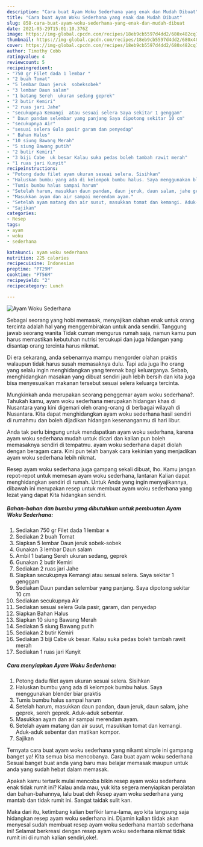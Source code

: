 ```yaml
---
description: "Cara buat Ayam Woku Sederhana yang enak dan Mudah Dibuat"
title: "Cara buat Ayam Woku Sederhana yang enak dan Mudah Dibuat"
slug: 858-cara-buat-ayam-woku-sederhana-yang-enak-dan-mudah-dibuat
date: 2021-05-29T15:01:10.376Z
image: https://img-global.cpcdn.com/recipes/18eb9cb5597d4dd2/680x482cq70/ayam-woku-sederhana-foto-resep-utama.jpg
thumbnail: https://img-global.cpcdn.com/recipes/18eb9cb5597d4dd2/680x482cq70/ayam-woku-sederhana-foto-resep-utama.jpg
cover: https://img-global.cpcdn.com/recipes/18eb9cb5597d4dd2/680x482cq70/ayam-woku-sederhana-foto-resep-utama.jpg
author: Timothy Cobb
ratingvalue: 4
reviewcount: 5
recipeingredient:
- "750 gr Filet dada 1 lembar "
- "2 buah Tomat"
- "5 lembar Daun jeruk  sobeksobek"
- "3 lembar Daun salam"
- "1 batang Sereh  ukuran sedang geprek"
- "2 butir Kemiri"
- "2 ruas jari Jahe"
- "secukupnya Kemangi  atau sesuai selera Saya sekitar 1 genggam"
- " Daun pandan selembar yang panjang Saya dipotong sekitar 10 cm"
- "secukupnya Air"
- "sesuai selera Gula pasir garam dan penyedap"
- " Bahan Halus"
- "10 siung Bawang Merah"
- "5 siung Bawang putih"
- "2 butir Kemiri"
- "3 biji Cabe  uk besar Kalau suka pedas boleh tambah rawit merah"
- "1 ruas jari Kunyit"
recipeinstructions:
- "Potong dadu filet ayam ukuran sesuai selera. Sisihkan"
- "Haluskan bumbu yang ada di kelompok bumbu halus. Saya menggunakan blender biar praktis"
- "Tumis bumbu halus sampai harum"
- "Setelah harum, masukkan daun pandan, daun jeruk, daun salam, jahe geprek, sereh geprek. Aduk-aduk sebentar."
- "Masukkan ayam dan air sampai merendam ayam."
- "Setelah ayam matang dan air susut, masukkan tomat dan kemangi. Aduk-aduk sebentar dan matikan kompor."
- "Sajikan"
categories:
- Resep
tags:
- ayam
- woku
- sederhana

katakunci: ayam woku sederhana 
nutrition: 225 calories
recipecuisine: Indonesian
preptime: "PT29M"
cooktime: "PT56M"
recipeyield: "2"
recipecategory: Lunch

---
```



![Ayam Woku Sederhana](https://img-global.cpcdn.com/recipes/18eb9cb5597d4dd2/680x482cq70/ayam-woku-sederhana-foto-resep-utama.jpg)

Sebagai seorang yang hobi memasak, menyajikan olahan enak untuk orang tercinta adalah hal yang menggembirakan untuk anda sendiri. Tanggung jawab seorang  wanita Tidak cuman mengurus rumah saja, namun kamu pun harus memastikan kebutuhan nutrisi tercukupi dan juga hidangan yang disantap orang tercinta harus nikmat.

Di era  sekarang, anda sebenarnya mampu mengorder olahan praktis walaupun tidak harus susah memasaknya dulu. Tapi ada juga lho orang yang selalu ingin menghidangkan yang terenak bagi keluarganya. Sebab, menghidangkan masakan yang dibuat sendiri jauh lebih bersih dan kita juga bisa menyesuaikan makanan tersebut sesuai selera keluarga tercinta. 



Mungkinkah anda merupakan seorang penggemar ayam woku sederhana?. Tahukah kamu, ayam woku sederhana merupakan hidangan khas di Nusantara yang kini digemari oleh orang-orang di berbagai wilayah di Nusantara. Kita dapat menghidangkan ayam woku sederhana hasil sendiri di rumahmu dan boleh dijadikan hidangan kesenanganmu di hari libur.

Anda tak perlu bingung untuk mendapatkan ayam woku sederhana, karena ayam woku sederhana mudah untuk dicari dan kalian pun boleh memasaknya sendiri di tempatmu. ayam woku sederhana dapat diolah dengan beragam cara. Kini pun telah banyak cara kekinian yang menjadikan ayam woku sederhana lebih nikmat.

Resep ayam woku sederhana juga gampang sekali dibuat, lho. Kamu jangan repot-repot untuk memesan ayam woku sederhana, lantaran Kalian dapat menghidangkan sendiri di rumah. Untuk Anda yang ingin menyajikannya, dibawah ini merupakan resep untuk membuat ayam woku sederhana yang lezat yang dapat Kita hidangkan sendiri.

<!--inarticleads1-->

##### Bahan-bahan dan bumbu yang dibutuhkan untuk pembuatan Ayam Woku Sederhana:

1. Sediakan 750 gr Filet dada 1 lembar ±
1. Sediakan 2 buah Tomat
1. Siapkan 5 lembar Daun jeruk  sobek-sobek
1. Gunakan 3 lembar Daun salam
1. Ambil 1 batang Sereh  ukuran sedang, geprek
1. Gunakan 2 butir Kemiri
1. Sediakan 2 ruas jari Jahe
1. Siapkan secukupnya Kemangi  atau sesuai selera. Saya sekitar 1 genggam
1. Sediakan  Daun pandan selembar yang panjang. Saya dipotong sekitar 10 cm
1. Sediakan secukupnya Air
1. Sediakan sesuai selera Gula pasir, garam, dan penyedap
1. Siapkan  Bahan Halus
1. Siapkan 10 siung Bawang Merah
1. Sediakan 5 siung Bawang putih
1. Sediakan 2 butir Kemiri
1. Sediakan 3 biji Cabe  uk besar. Kalau suka pedas boleh tambah rawit merah
1. Sediakan 1 ruas jari Kunyit




<!--inarticleads2-->

##### Cara menyiapkan Ayam Woku Sederhana:

1. Potong dadu filet ayam ukuran sesuai selera. Sisihkan
1. Haluskan bumbu yang ada di kelompok bumbu halus. Saya menggunakan blender biar praktis
1. Tumis bumbu halus sampai harum
1. Setelah harum, masukkan daun pandan, daun jeruk, daun salam, jahe geprek, sereh geprek. Aduk-aduk sebentar.
1. Masukkan ayam dan air sampai merendam ayam.
1. Setelah ayam matang dan air susut, masukkan tomat dan kemangi. Aduk-aduk sebentar dan matikan kompor.
1. Sajikan




Ternyata cara buat ayam woku sederhana yang nikamt simple ini gampang banget ya! Kita semua bisa mencobanya. Cara buat ayam woku sederhana Sesuai banget buat anda yang baru mau belajar memasak maupun untuk anda yang sudah hebat dalam memasak.

Apakah kamu tertarik mulai mencoba bikin resep ayam woku sederhana enak tidak rumit ini? Kalau anda mau, yuk kita segera menyiapkan peralatan dan bahan-bahannya, lalu buat deh Resep ayam woku sederhana yang mantab dan tidak rumit ini. Sangat taidak sulit kan. 

Maka dari itu, ketimbang kalian berfikir lama-lama, ayo kita langsung saja hidangkan resep ayam woku sederhana ini. Dijamin kalian tiidak akan menyesal sudah membuat resep ayam woku sederhana mantab sederhana ini! Selamat berkreasi dengan resep ayam woku sederhana nikmat tidak rumit ini di rumah kalian sendiri,oke!.


